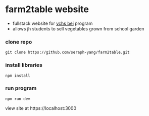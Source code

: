 # farm2table website
- fullstack website for [vchs bei](https://vcs.net/bei) program
- allows jh students to sell vegetables grown from school garden

### clone repo
`git clone https://github.com/seraph-yang/farm2table.git`

### install libraries
`npm install`

### run program
`npm run dev`

view site at https://localhost:3000
